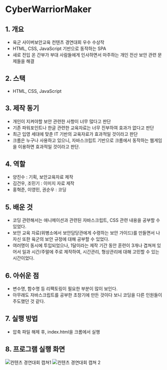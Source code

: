 # CyberWarriorMaker
## 1. 개요
- 육군 사이버보안교육 컨텐츠 경연대회 우수 수상작
- HTML, CSS, JavaScript 기반으로 동작하는 SPA
- 새로 전입 온 간부가 부대 사람들에게 인사하면서 마주하는 개인 전산 보안 관련 문제들을 해결

## 2. 스택
- HTML, CSS, JavaScript

## 3. 제작 동기
- 개인이 지켜야할 보안 관련한 사항이 너무 많다고 판단
- 기존 파워포인트나 한글 관련한 교육자료는 너무 진부하여 효과가 없다고 판단
- 최근 입영 세대에 맞춘 IT 기반의 교육자료가 효과적일 것이라고 판단
- 크롬은 누구나 사용하고 있으니, 자바스크립트 기반으로 크롬에서 동작하는 웹게임을 이용하면 효과적일 것이라고 판단.

## 4. 역할
- 양진수 :  기획, 보안교육자료 제작
- 김건우, 조민기 : 이미지 자료 제작
- 홍혁준, 이영민, 권순우 : 코딩

## 5. 배운 것
- 코딩 관련해서는 애니메이션과 관련된 자바스크립트, CSS 관련 내용을 공부할 수 있었다.
- 보안 교육 자료(위병소에서 보안담당관에게 수령하는 보안 가이드)를 만들면서 나 자신 또한 육군의 보안 규정에 대해 공부할 수 있었다.
- 여러명이 동시에 투입되었으나, 1달이라는 제작 기간 동안 훈련이 3개나 겹쳐져 있어서 일과 시간/주말에 주로 제작하여, 시간관리, 형상관리에 대해 고민할 수 있는 시간이었다.

## 6. 아쉬운 점
- 변수명, 함수명 등 리팩토링이 필요한 부분이 많이 보인다.
- 아무래도 자바스크립트를 공부한 초창기에 만든 것이다 보니 코딩을 다른 인원들이 주도했던 것 같다.

## 7. 실행 방법
- 압축 파일 해제 후, index.html을 크롬에서 실행

## 8. 프로그램 실행 화면

![컨텐츠 경연대회 캡쳐1](https://user-images.githubusercontent.com/85774577/221391120-8e039b07-e36e-4c24-a0be-e86831236d64.png)
![컨텐츠 경연대회 캡쳐 2](https://user-images.githubusercontent.com/85774577/221391123-317591ac-e3a4-4629-b8cc-2cc3f50b7b5a.png)

